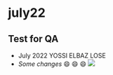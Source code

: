 # july22
## Test for QA
- July 2022
YOSSI ELBAZ LOSE
- *Some changes* :smile: :smile: :smile:
![](https://www.wizcase.com/wp-content/uploads/2022/03/GitHub-Logo.png)
